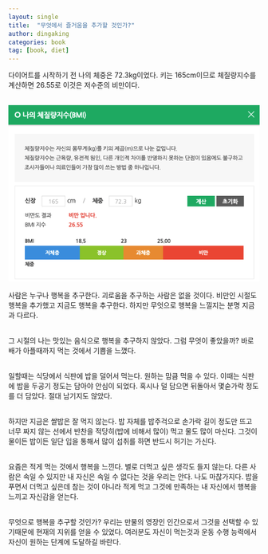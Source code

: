 ```yaml
---
layout: single
title:  "무엇에서 즐거움을 추가할 것인가?"
author: dingaking
categories: book
tag: [book, diet]
---
```


다이어트를 시작하기 전 나의 체중은 72.3kg이었다. 키는 165cm이므로 체질량지수를 계산하면 26.55로 이것은 저수준의 비만이다.
<br />
<br />

![](images/2022-05-01/2022-05-01-19-13-40.png)

사람은 누구나 행복을 추구한다. 괴로움을 추구하는 사람은 없을 것이다. 비만인 시절도 행복을 추가했고 지금도 행복을 추구한다. 하지만 무엇으로 행복을 느낄지는 분명 지금과 다르다.
<br />
<br />

그 시절의 나는 맛있는 음식으로 행복을 추구하지 않았다. 그럼 무엇이 좋았을까? 바로 배가 아플때까지 먹는 것에서 기쁨을 느꼈다.
<br />
<br />

일할때는 식당에서 식판에 밥을 덜어서 먹는다. 원하는 맘큼 먹을 수 있다. 이때는 식판에 밥을 두공기 정도는 담아야 안심이 되었다. 혹시나 덜 담으면 뒤돌아서 몇숟가락 정도를 더 담았다. 절대 남기지도 않았다.
<br />
<br />

하지만 지금은 쌀밥은 잘 먹지 않는다. 밥 자체를 밥주걱으로 손가락 길이 정도만 뜨고 너무 짜지 않는 선에서 반찬을 적당히(밥에 비해서 많이) 먹고 물도 많이 마신다. 그것이 물이든 밥이든 일단 입을 통해서 많이 섭취를 하면 반드시 허기는 가신다.
<br />
<br />

요즘은 적게 먹는 것에서 행복을 느낀다. 별로 더먹고 싶은 생각도 들지 않는다. 다른 사람은 속일 수 있지만 내 자신은 속일 수 없다는 것을 우리는 안다. 나도 마찮가지다. 밥을 푸면서 더먹고 싶은데 참는 것이 아니라 적게 먹고 그것에 만족하는 내 자신에서 행복을 느끼고 자신감을 얻는다.
<br />
<br />

무엇으로 행복을 추구할 것인가? 우리는 만물의 영장인 인간으로서 그것을 선택할 수 있기때문에 현재의 지위를 얻을 수 있었다. 여러분도 자신이 먹는것과 운동 수행 능력에서 자신이 원하는 단계에 도달하길 바란다.

